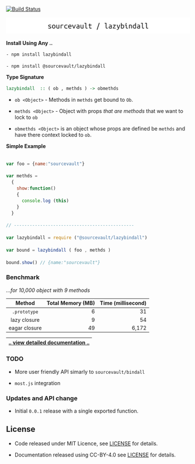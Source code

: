 [![Build Status](https://travis-ci.org/sourcevault/lazybindall.svg?branch=master)](https://travis-ci.org/sourcevault/lazybindall)

![](images/logo.jpg)

**Install Using Any ..**
```
- npm install lazybindall

- npm install @sourcevault/lazybindall
```

**Type Signature**

```haskell
lazybindall  :: ( ob , methds ) -> obmethds
``` 

-  `ob <Object>`  -  Methods in `methds` get bound to `Ob`.

-  `methds <Object>` - Object with props *that are methods* that we want to lock to `ob`

- `obmethds <Object>` is an object whose props are defined be `methds` and have there context locked to `ob`.

**Simple Example**

```javascript

var foo = {name:"sourcevault"}

var methds = 
  {
    show:function()
    {
      console.log (this)
    }
  }

// ----------------------------------------------

var lazybindall = require ("@sourcevault/lazybindall")

var bound = lazybindall ( foo , methds )

bound.show() // {name:"sourcevault"}

```


### Benchmark 

*...for 10,000 object with 9 methods*

|   Method         | Total Memory (MB) | Time (millisecond)  |
|:----------------:|------------------:|--------------------:|
|     `.prototype` |                  6|                   31|
| lazy  closure    |                  9|                   54|
| eagar closure    |                 49|                6,172|

|[.. view detailed documentation ..](https://github.com/sourcevault/lazybindall/tree/master) 
| --- |

### TODO

- More user friendly API simarly to `sourcevault/bindall`

- `most.js` integration

### Updates and API change

- Initial `0.0.1` release with a single exported function.

## License
 
- Code released under MIT Licence, see [LICENSE](https://github.com/sourcevault/lazybindall/blob/master/LICENCE) for details.

- Documentation released using CC-BY-4.0 see [LICENSE](https://github.com/sourcevault/lazybindall/blob/master/images/LICENCE) for details.